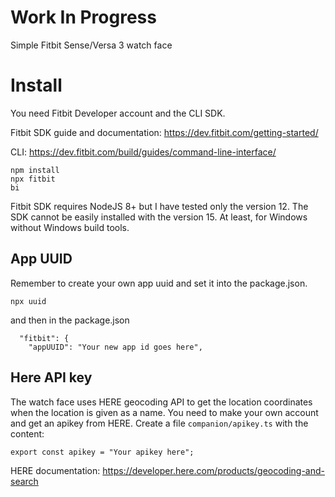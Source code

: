 # Work In Progress
Simple Fitbit Sense/Versa 3 watch face

# Install
You need Fitbit Developer account and the CLI SDK.

Fitbit SDK guide and documentation:
https://dev.fitbit.com/getting-started/

CLI:
https://dev.fitbit.com/build/guides/command-line-interface/

```
npm install
npx fitbit
bi
```

Fitbit SDK requires NodeJS 8+ but I have tested only the version 12. The SDK cannot
be easily installed with the version 15. At least, for Windows without Windows build tools.

## App UUID
Remember to create your own app uuid and set it into the package.json.
```
npx uuid
```
and then in the package.json
```
  "fitbit": {
    "appUUID": "Your new app id goes here",
```

## Here API key
The watch face uses HERE geocoding API to get the location coordinates when the location
is given as a name. You need to make your own account and get an apikey from HERE. Create
a file `companion/apikey.ts` with the content:
```
export const apikey = "Your apikey here";
```
HERE documentation: https://developer.here.com/products/geocoding-and-search

